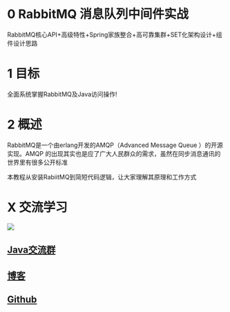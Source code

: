 # 0 RabbitMQ 消息队列中间件实战
RabbitMQ核心API+高级特性+Spring家族整合+高可靠集群+SET化架构设计+组件设计思路

# 1 目标
全面系统掌握RabbitMQ及Java访问操作!

# 2 概述
RabbitMQ是一个由erlang开发的AMQP（Advanced Message Queue ）的开源实现。AMQP 的出现其实也是应了广大人民群众的需求，虽然在同步消息通讯的世界里有很多公开标准

本教程从安装RabiitMQ到简短代码逻辑，让大家理解其原理和工作方式

# X 交流学习
![](https://img-blog.csdnimg.cn/20190504005601174.jpg)
## [Java交流群](https://jq.qq.com/?_wv=1027&k=5UB4P1T)
## [博客](http://www.shishusheng.com)
## [Github](https://github.com/Wasabi1234)